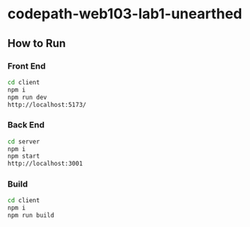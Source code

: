 # codepath-web103-lab1-unearthed

## How to Run

### Front End

```bash
cd client
npm i
npm run dev
http://localhost:5173/
```

### Back End

```bash
cd server
npm i
npm start
http://localhost:3001
```

### Build

```bash
cd client
npm i
npm run build
```
